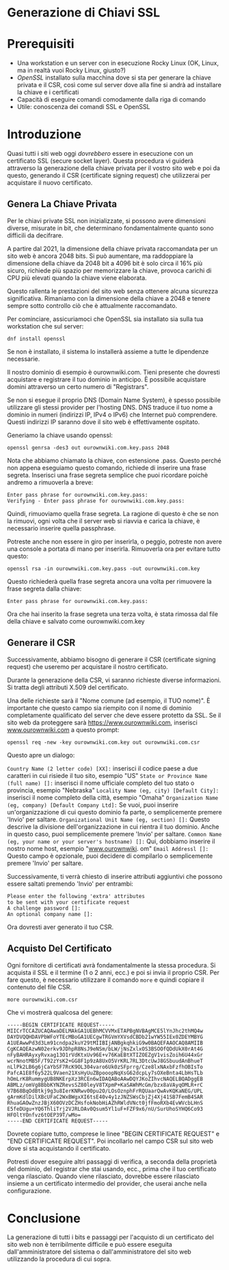 # Generazione di Chiavi SSL

# Prerequisiti

* Una workstation e un server con in esecuzione Rocky Linux (OK, Linux, ma in realtà vuoi Rocky Linux, giusto?)
* _OpenSSL_ installato sulla macchina dove si sta per generare la chiave privata e il CSR, così come sul server dove alla fine si andrà ad installare la chiave e i certificati
* Capacità di eseguire comandi comodamente dalla riga di comando
* Utile: conoscenza dei comandi SSL e OpenSSL


# Introduzione

Quasi tutti i siti web oggi _dovrebbero_ essere in esecuzione con un certificato SSL (secure socket layer). Questa procedura vi guiderà attraverso la generazione della chiave privata per il vostro sito web e poi da questo, generando il CSR (certificate signing request) che utilizzerai per acquistare il nuovo certificato.

## Genera La Chiave Privata

Per le chiavi private SSL non inizializzate, si possono avere dimensioni diverse, misurate in bit, che determinano fondamentalmente quanto sono difficili da decifrare.

A partire dal 2021, la dimensione della chiave privata raccomandata per un sito web è ancora 2048 bits. Si può aumentare, ma raddoppiare la dimensione della chiave da 2048 bit a 4096 bit è solo circa il 16% più sicuro, richiede più spazio per memorizzare la chiave, provoca carichi di CPU più elevati quando la chiave viene elaborata.

Questo rallenta le prestazioni del sito web senza ottenere alcuna sicurezza significativa. Rimaniamo con la dimensione della chiave a 2048 e tenere sempre sotto controllo ciò che è attualmente raccomandato.

Per cominciare, assicuriamoci che OpenSSL sia installato sia sulla tua workstation che sul server:

`dnf install openssl`

Se non è installato, il sistema lo installerà assieme a tutte le dipendenze necessarie.

Il nostro dominio di esempio è ourownwiki.com. Tieni presente che dovresti acquistare e registrare il tuo dominio in anticipo. È possibile acquistare domini attraverso un certo numero di "Registrars".

Se non si esegue il proprio DNS (Domain Name System), è spesso possibile utilizzare gli stessi provider per l'hosting DNS. DNS traduce il tuo nome a dominio in numeri (indirizzi IP, IPv4 o IPv6) che Internet può comprendere. Questi indirizzi IP saranno dove il sito web è effettivamente ospitato.

Generiamo la chiave usando openssl:

`openssl genrsa -des3 out ourownwiki.com.key.pass 2048`

Nota che abbiamo chiamato la chiave, con estensione .pass. Questo perché non appena eseguiamo questo comando, richiede di inserire una frase segreta. Inserisci una frase segreta semplice che puoi ricordare poichè andremo a rimuoverla a breve:

```
Enter pass phrase for ourownwiki.com.key.pass:
Verifying - Enter pass phrase for ourownwiki.com.key.pass:
```

Quindi, rimuoviamo quella frase segreta. La ragione di questo è che se non la rimuovi, ogni volta che il server web si riavvia e carica la chiave, è necessario inserire quella passphrase.

Potreste anche non essere in giro per inserirla, o peggio, potreste non avere una console a portata di mano per inserirla. Rimuoverla ora per evitare tutto questo:

`openssl rsa -in ourownwiki.com.key.pass -out ourownwiki.com.key`

Questo richiederà quella frase segreta ancora una volta per rimuovere la frase segreta dalla chiave:

`Enter pass phrase for ourownwiki.com.key.pass:`

Ora che hai inserito la frase segreta una terza volta, è stata rimossa dal file della chiave e salvato come ourownwiki.com.key

## Generare il CSR

Successivamente, abbiamo bisogno di generare il CSR (certificate signing request) che useremo per acquistare il nostro certificato.

Durante la generazione della CSR, vi saranno richieste diverse informazioni. Si tratta degli attributi X.509 del certificato.

Una delle richieste sarà il "Nome comune (ad esempio, il TUO nome)". È importante che questo campo sia riempito con il nome di dominio completamente qualificato del server che deve essere protetto da SSL. Se il sito web da proteggere sarà https://www.ourownwiki.com, inserisci www.ourownwiki.com a questo prompt:

`openssl req -new -key ourownwiki.com.key out ourownwiki.com.csr`

Questo apre un dialogo:

`Country Name (2 letter code) [XX]:` inserisci il codice paese a due caratteri in cui risiede il tuo sito, esempio "US" `State or Province Name (full name) []:` inserisci il nome ufficiale completo del tuo stato o provincia, esempio "Nebraska" `Locality Name (eg, city) [Default City]:` inserisci il nome completo della città, esempio "Omaha" `Organization Name (eg, company) [Default Company Ltd]:` Se vuoi, puoi inserire un'organizzazione di cui questo dominio fa parte, o semplicemente premere 'Invio' per saltare. `Organizational Unit Name (eg, section) []:` Questo descrive la divisione dell'organizzazione in cui rientra il tuo dominio. Anche in questo caso, puoi semplicemente premere 'Invio' per saltare. `Common Name (eg, your name or your server's hostname) []:` Qui, dobbiamo inserire il nostro nome host, esempio "www.ourownwiki. om" `Email Addressl []:` Questo campo è opzionale, puoi decidere di compilarlo o semplicemente premere 'Invio' per saltare.

Successivamente, ti verrà chiesto di inserire attributi aggiuntivi che possono essere saltati premendo 'Invio' per entrambi:

```
Please enter the following 'extra' attributes
to be sent with your certificate request
A challenge password []:
An optional company name []:
```

Ora dovresti aver generato il tuo CSR.

## Acquisto Del Certificato

Ogni fornitore di certificati avrà fondamentalmente la stessa procedura. Si acquista il SSL e il termine (1 o 2 anni, ecc.) e poi si invia il proprio CSR. Per fare questo, è necessario utilizzare il comando `more` e quindi copiare il contenuto del file CSR.

`more ourownwiki.com.csr`

Che vi mostrerà qualcosa del genere:

```
-----BEGIN CERTIFICATE REQUEST-----
MIICrTCCAZUCAQAwaDELMAkGA1UEBhMCVVMxETAPBgNVBAgMCE5lYnJhc2thMQ4w
DAYDVQQHDAVPbWFoYTEcMBoGA1UECgwTRGVmYXVsdCBDb21wYW55IEx0ZDEYMBYG
A1UEAwwPd3d3Lm91cndpa2kuY29tMIIBIjANBgkqhkiG9w0BAQEFAAOCAQ8AMIIB
CgKCAQEAzwN02erkv9JDhpR8NsJ9eNSm/bLW/jNsZxlxOS3BSOOfQDdUkX0rAt4G
nFyBAHRAyxyRvxag13O1rVdKtxUv96E+v76KaEBtXTIZOEZgV1visZoih6U44xGr
wcrNnotMB5F/T92zYsK2+GG8F1p9zA8UxO5VrKRL7RL3DtcUwJ8GSbuudAnBhueT
nLlPk2LB6g6jCaYbSF7RcK9OL304varo6Uk0zSFprrg/Cze8lxNAxbFzfhOBIsTo
PafcA1E8f6y522L9Vaen21XsHyUuZBpooopNqXsG62dcpLy7sOXeBnta4LbHsTLb
hOmLrK8RummygUB8NKErpXz3RCEn6wIDAQABoAAwDQYJKoZIhvcNAQELBQADggEB
ABMLz/omVg8BbbKYNZRevsSZ80leyV8TXpmP+KaSAWhMcGm/bzx8aVAyqOMLR+rC
V7B68BqOdBtkj9g3u8IerKNRwv00pu2O/LOsOznphFrRQUaarQwAvKQKaNEG/UPL
gArmKdlDilXBcUFaC2WxBWgxXI6tsE40v4y1zJNZSWsCbjZj4Xj41SB7FemB4SAR
RhuaGAOwZnzJBjX60OVzDCZHsfokNobHiAZhRWldVNct0jfFmoRXb4EvWVcbLHnS
E5feDUgu+YQ6ThliTrj2VJRLOAv0Qsum5Yl1uF+FZF9x6/nU/SurUhoSYHQ6Co93
HFOltYOnfvz6tOEP39T/wMo=
-----END CERTIFICATE REQUEST-----
```

Dovrete copiare tutto, comprese le linee "BEGIN CERTIFICATE REQUEST" e "END CERTIFICATE REQUEST". Poi incollarlo nel campo CSR sul sito web dove si sta acquistando il certificato.

Potresti dover eseguire altri passaggi di verifica, a seconda della proprietà del dominio, del registrar che stai usando, ecc., prima che il tuo certificato venga rilasciato. Quando viene rilasciato, dovrebbe essere rilasciato insieme a un certificato intermedio del provider, che userai anche nella configurazione.

# Conclusione

La generazione di tutti i bits e passaggi per l'acquisto di un certificato del sito web non è terribilmente difficile e può essere eseguita dall'amministratore del sistema o dall'amministratore del sito web utilizzando la procedura di cui sopra.

